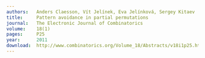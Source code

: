 ```yaml
---
authors:   Anders Claesson, Vít Jelínek, Eva Jelínková, Sergey Kitaev
title:     Pattern avoidance in partial permutations
journal:   The Electronic Journal of Combinatorics
volume:    18(1)
pages:     P25
year:      2011
download:  http://www.combinatorics.org/Volume_18/Abstracts/v18i1p25.html
---
```

